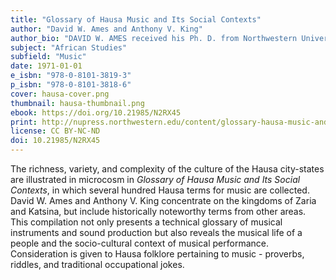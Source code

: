 ```yaml
---
title: "Glossary of Hausa Music and Its Social Contexts"
author: "David W. Ames and Anthony V. King"
author_bio: "DAVID W. AMES received his Ph. D. from Northwestern University in 1953 and was a professor and anthropologist at San Francisco State College (later San Francisco State University) where he was appointed Professor Emeritus in 1993. ANTHONY V. KING was an ethnomusicologist at the School of Oriental and African Studies, University of London."
subject: "African Studies"
subfield: "Music"
date: 1971-01-01
e_isbn: "978-0-8101-3819-3"
p_isbn: "978-0-8101-3818-6"
cover: hausa-cover.png
thumbnail: hausa-thumbnail.png
ebook: https://doi.org/10.21985/N2RX45
print: http://nupress.northwestern.edu/content/glossary-hausa-music-and-its-social-contexts-0
license: CC BY-NC-ND
doi: 10.21985/N2RX45
---
```

The richness, variety, and complexity of the culture of the Hausa city-states are illustrated in microcosm in _Glossary of Hausa Music and Its Social Contexts_, in which several hundred Hausa terms for music are collected. David W. Ames and Anthony V. King concentrate on the kingdoms of Zaria and Katsina, but include historically noteworthy terms from other areas. This compilation not only presents a technical glossary of musical instruments and sound production but also reveals the musical life of a people and the socio-cultural context of musical performance. Consideration is given to Hausa folklore pertaining to music - proverbs, riddles, and traditional occupational jokes.
